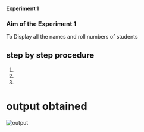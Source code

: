 #### Experiment 1

### Aim of the Experiment 1
To Display all the names and roll numbers of students

## step by step procedure
1.
2.
3.
# output obtained

![output](wise.png)




